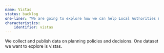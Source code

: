 ```yaml
---
name: Vistas
status: backlog
one-liner: "We are going to explore how we can help Local Authorities make protected vista data available."
characteristics:
    identifier: vistas
---
```


We collect and publish data on planning policies and decisions. One dataset we want to explore is vistas.
